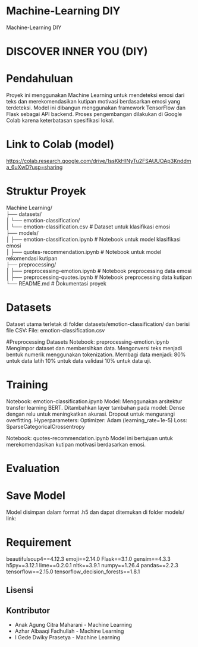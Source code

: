 # Machine-Learning DIY
Machine-Learning DIY
# DISCOVER INNER YOU (DIY)

# Pendahuluan
Proyek ini menggunakan Machine Learning untuk mendeteksi emosi dari teks dan merekomendasikan kutipan motivasi berdasarkan emosi yang terdeteksi. Model ini dibangun menggunakan framework TensorFlow dan Flask sebagai API backend. Proses pengembangan dilakukan di Google Colab karena keterbatasan spesifikasi lokal.

# Link to Colab (model)
https://colab.research.google.com/drive/1ssKkHINyTu2FSAUUOAp3Knddma_6uXwD?usp=sharing

# Struktur Proyek
Machine Learning/ <br />
├── datasets/ <br />
│   └── emotion-classification/ <br />
│       └── emotion-classification.csv  # Dataset untuk klasifikasi emosi <br />
├── models/ <br />
│   ├── emotion-classification.ipynb    # Notebook untuk model klasifikasi emosi <br />
│   ├── quotes-recommendation.ipynb     # Notebook untuk model rekomendasi kutipan <br />
├── preprocessing/ <br />
│   ├── preprocessing-emotion.ipynb     # Notebook preprocessing data emosi <br />
│   ├── preprocessing-quotes.ipynb      # Notebook preprocessing data kutipan <br />
└── README.md                           # Dokumentasi proyek <br />

# Datasets
Dataset utama terletak di folder datasets/emotion-classification/ dan berisi file CSV:
File: emotion-classification.csv

#Preprocessing Datasets
Notebook: preprocessing-emotion.ipynb
Mengimpor dataset dan membersihkan data.
Mengonversi teks menjadi bentuk numerik menggunakan tokenization.
Membagi data menjadi:
80% untuk data latih
10% untuk data validasi
10% untuk data uji.

# Training
Notebook: emotion-classification.ipynb
Model:
Menggunakan arsitektur transfer learning BERT.
Ditambahkan layer tambahan pada model:
Dense dengan relu untuk meningkatkan akurasi.
Dropout untuk mengurangi overfitting.
Hyperparameters:
Optimizer: Adam (learning_rate=1e-5)
Loss: SparseCategoricalCrossentropy

Notebook: quotes-recommendation.ipynb
Model ini bertujuan untuk merekomendasikan kutipan motivasi berdasarkan emosi.

# Evaluation

# Save Model
Model disimpan dalam format .h5 dan dapat ditemukan di folder models/
link: 

# Requirement
beautifulsoup4==4.12.3
emoji==2.14.0
Flask==3.1.0
gensim==4.3.3
h5py==3.12.1
lime==0.2.0.1
nltk==3.9.1
numpy==1.26.4
pandas==2.2.3
tensorflow==2.15.0
tensorflow_decision_forests==1.8.1

## Lisensi


## Kontributor
- Anak Agung Citra Maharani - Machine Learning
- Azhar Albaaqi Fadhullah - Machine Learning
- I Gede Dwiky Prasetya - Machine Learning

